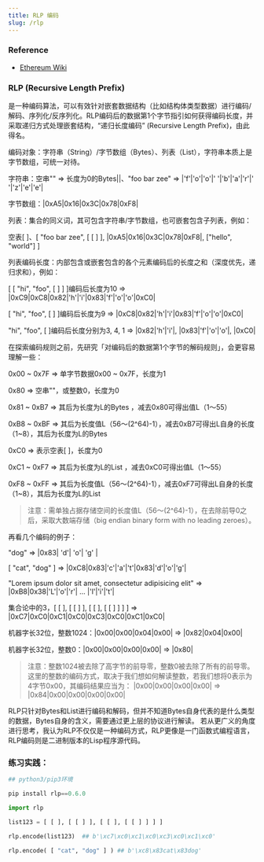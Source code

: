 ```yaml
---
title: RLP 编码
slug: /rlp
---
```

### Reference

- [Ethereum Wiki](https://github.com/ethereum/wiki/wiki/RLP)

### RLP (Recursive Length Prefix)

是一种编码算法，可以有效针对嵌套数据结构（比如结构体类型数据）进行编码/解码、序列化/反序列化。RLP编码后的数据第1个字节指引如何获得编码长度，并采取递归方式处理嵌套结构，“递归长度编码” (Recursive Length Prefix)，由此得名。

编码对象：字符串（String）/字节数组（Bytes）、列表（List），字符串本质上是字节数组，可统一对待。

字符串：空串"" => 长度为0的Bytes||、"foo bar zee" => |'f'|'o'|'o'|' '|'b'|'a'|'r'|' '|'z'|'e'|'e'|

字节数组：|0xA5|0x16|0x3C|0x78|0xF8|

列表：集合的同义词，其可包含字符串/字节数组，也可嵌套包含子列表，例如：

空表[ ]、[ "foo bar zee", [ [ ] ], |0xA5|0x16|0x3C|0x78|0xF8|, ["hello", "world"] ]

列表编码长度：内部包含或嵌套包含的各个元素编码后的长度之和（深度优先，递归求和），例如：

[ [ "hi", "foo", [ ] ] ]编码后长度为10 =>
|0xC9|0xC8|0x82|'h'|'i'|0x83|'f'|'o'|'o'|0xC0|

[ "hi", "foo", [ ] ]编码后长度为9 =>
|0xC8|0x82|'h'|'i'|0x83|'f'|'o'|'o'|0xC0|

"hi", "foo", [ ]编码后长度分别为3, 4, 1 =>
|0x82|'h'|'i'|, |0x83|'f'|'o'|'o'|, |0xC0|

在探索编码规则之前，先研究「对编码后的数据第1个字节的解码规则」，会更容易理解一些：

0x00 ~ 0x7F  => 单字节数据0x00 ~ 0x7F，长度为1

0x80 => 空串""，或整数0，长度为0

0x81 ~ 0xB7 => 其后为长度为L的Bytes ，减去0x80可得出值L（1～55）

0xB8 ~ 0xBF => 其后为长度值L（56～(2^64)-1），减去0xB7可得出L自身的长度（1~8），其后为长度为L的Bytes

0xC0 => 表示空表[ ]，长度为0

0xC1 ~ 0xF7 => 其后为长度为L的List ，减去0xC0可得出值L（1～55）

0xF8 ~ 0xFF => 其后为长度值L（56～(2^64)-1），减去0xF7可得出L自身的长度（1~8），其后为长度为L的List

> 注意：需单独占据存储空间的长度值L（56～(2^64)-1），在去除前导0之后，采取大数端存储（big endian binary form with no leading zeroes）。

再看几个编码的例子：

"dog" => |0x83| 'd'| 'o'| 'g' |

[ "cat", "dog" ] => |0xC8|0x83|'c'|'a'|'t'|0x83|'d'|'o'|'g'|

"Lorem ipsum dolor sit amet, consectetur adipisicing elit" => |0xB8|0x38|'L'|'o'|'r'| ... |'l'|'i'|'t'|

集合论中的3，[ [ ], [ [ ] ], [ [ ], [ [ ] ] ] ] => |0xC7|0xC0|0xC1|0xC0|0xC3|0xC0|0xC1|0xC0|

机器字长32位，整数1024：|0x00|0x00|0x04|0x00| => |0x82|0x04|0x00|

机器字长32位，整数0：|0x00|0x00|0x00|0x00| => |0x80|

> 注意：整数1024被去除了高字节的前导零，整数0被去除了所有的前导零。这里的整数的编码方式，取决于我们想如何解读整数，若我们想将0表示为4字节0x00，其编码结果应当为：
|0x00|0x00|0x00|0x00| => |0x84|0x00|0x00|0x00|0x00|

RLP只针对Bytes和List进行编码和解码，但并不知道Bytes自身代表的是什么类型的数据，Bytes自身的含义，需要通过更上层的协议进行解读。
若从更广义的角度进行思考，我认为RLP不仅仅是一种编码方式，RLP更像是一门函数式编程语言，RLP编码则是二进制版本的Lisp程序源代码。

### 练习实践：

```python
## python3/pip3环境

pip install rlp==0.6.0

import rlp

list123 = [ [ ], [ [ ] ], [ [ ], [ [ ] ] ] ]

rlp.encode(list123)  ## b'\xc7\xc0\xc1\xc0\xc3\xc0\xc1\xc0'

rlp.encode( [ "cat", "dog" ] ) ## b'\xc8\x83cat\x83dog'
```

